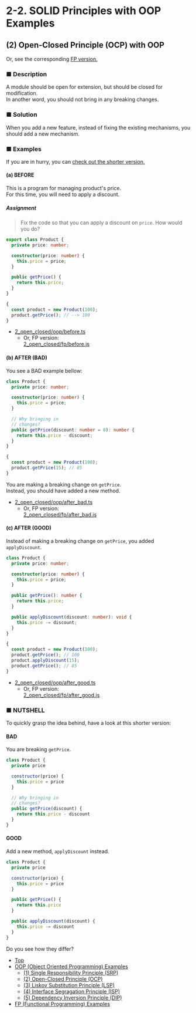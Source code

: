 # 2-2. SOLID Principles with OOP Examples

## (2) Open-Closed Principle (OCP) with OOP

Or, see the corresponding [FP version.](../fp/2_open_closed.md)

### ■ Description

A module should be open for extension, but should be closed for modification.  
In another word, you should not bring in any breaking changes.

### ■ Solution

When you add a new feature, instead of fixing the existing mechanisms,
you should add a new mechanism.

### ■ Examples

If you are in hurry,
you can [check out the shorter version.](#nutshell)

#### (a) BEFORE

This is a program for managing product's price.  
For this time, you will need to apply a discount.

##### Assignment

> Fix the code so that you can apply a discount on `price`.
> How would you do?

```ts
export class Product {
  private price: number;

  constructor(price: number) {
    this.price = price;
  }

  public getPrice() {
    return this.price;
  }
}

{
  const product = new Product(100);
  product.getPrice(); // --> 100
}
```

- [2_open_closed/oop/before.ts](../../src/2_open_closed/oop/before.ts)
  - Or, FP version:  
[2_open_closed/fp/before.js](../../src/2_open_closed/fp/before.js)


#### (b) AFTER (BAD)

You see a BAD example bellow:

```ts
class Product {
  private price: number;

  constructor(price: number) {
    this.price = price;
  }

  // Why bringing in
  // changes?
  public getPrice(discount: number = 0): number {
    return this.price - discount;
  }
}

{
  const product = new Product(100);
  product.getPrice(15); // 85
}
```

You are making a breaking change on `getPrice`.  
Instead, you should have added a new method.

- [2_open_closed/oop/after_bad.ts](../../src/2_open_closed/oop/after_bad.ts)
  - Or, FP version:  
[2_open_closed/fp/after_bad.js](../../src/2_open_closed/fp/after_bad.js)


#### (c) AFTER (GOOD)

Instead of making a breaking change on `getPrice`,
you added `applyDiscount`.

```ts
class Product {
  private price: number;

  constructor(price: number) {
    this.price = price;
  }

  public getPrice(): number {
    return this.price;
  }

  public applyDiscount(discount: number): void {
    this.price -= discount;
  }
}

{
  const product = new Product(100);
  product.getPrice(); // 100
  product.applyDiscount(15);
  product.getPrice(); // 85
}
```

- [2_open_closed/oop/after_good.ts](../../src/2_open_closed/oop/after_good.ts)
  - Or, FP version:  
[2_open_closed/fp/after_good.js](../../src/2_open_closed/fp/after_good.js)


<a name="nutshell"></a>
### ■ NUTSHELL

To quickly grasp the idea behind, have a look at this shorter version:

#### BAD

You are breaking `getPrice`.

```js
class Product {
  private price

  constructor(price) {
    this.price = price
  }

  // Why bringing in
  // changes?
  public getPrice(discount) {
    return this.price - discount
  }
}
```

#### GOOD

Add a new method, `applyDiscount` instead.

```js
class Product {
  private price

  constructor(price) {
    this.price = price
  }

  public getPrice() {
    return this.price
  }

  public applyDiscount(discount) {
    this.price -= discount
  }
}
```

Do you see how they differ?

- [Top](../../README.md)
- [OOP (Object Oriented Programming) Examples](./index.md)
  - [(1) Single Responsibility Principle (SRP)](1_single_responsibility.md)
  - [(2) Open-Closed Principle (OCP)](2_open_closed.md)
  - [(3) Liskov Substitution Principle (LSP)](3_liskov_substitution.md)
  - [(4) Interface Segragation Principle (ISP)](4_interface_segragation.md)
  - [(5) Dependency Inversion Principle (DIP)](5_dependency_inversion.md)
- [FP (Functional Programming) Examples](../fp/index.md)
